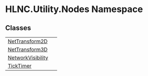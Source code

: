 # HLNC.Utility.Nodes Namespace






## Classes
<table>
<tr>
<td><a href="T_HLNC_Utility_Nodes_NetTransform2D">NetTransform2D</a></td>
<td> </td></tr>
<tr>
<td><a href="T_HLNC_Utility_Nodes_NetTransform3D">NetTransform3D</a></td>
<td> </td></tr>
<tr>
<td><a href="T_HLNC_Utility_Nodes_NetworkVisibility">NetworkVisibility</a></td>
<td> </td></tr>
<tr>
<td><a href="T_HLNC_Utility_Nodes_TickTimer">TickTimer</a></td>
<td> </td></tr>
</table>